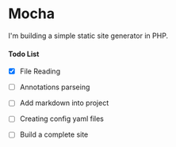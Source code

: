 # Mocha

I'm building a simple static site generator in PHP.

#### Todo List

- [x] File Reading

- [ ] Annotations parseing

- [ ] Add markdown into project

- [ ] Creating config yaml files

- [ ] Build a complete site
